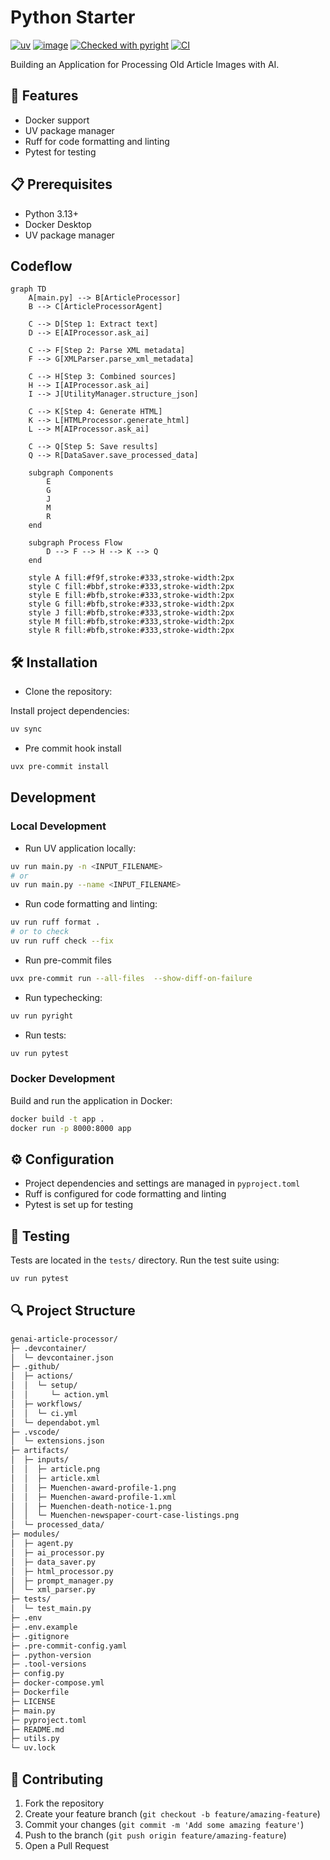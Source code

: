 # Python Starter

[![uv](https://img.shields.io/endpoint?url=https://raw.githubusercontent.com/astral-sh/uv/main/assets/badge/v0.json)](https://github.com/astral-sh/uv)
[![image](https://img.shields.io/pypi/v/uv.svg)](https://pypi.python.org/pypi/uv)
[![Checked with pyright](https://microsoft.github.io/pyright/img/pyright_badge.svg)](https://microsoft.github.io/pyright/)
[![CI](https://github.com/rjoydip/genai-article-processor/actions/workflows/ci.yml/badge.svg?branch=main)](https://github.com/rjoydip/genai-article-processor/actions/workflows/ci.yml)

Building an Application for Processing Old Article Images with AI.

## 🚀 Features

- Docker support
- UV package manager
- Ruff for code formatting and linting
- Pytest for testing

## 📋 Prerequisites

- Python 3.13+
- Docker Desktop
- UV package manager

## Codeflow

```mermaid
graph TD
    A[main.py] --> B[ArticleProcessor]
    B --> C[ArticleProcessorAgent]

    C --> D[Step 1: Extract text]
    D --> E[AIProcessor.ask_ai]

    C --> F[Step 2: Parse XML metadata]
    F --> G[XMLParser.parse_xml_metadata]

    C --> H[Step 3: Combined sources]
    H --> I[AIProcessor.ask_ai]
    I --> J[UtilityManager.structure_json]

    C --> K[Step 4: Generate HTML]
    K --> L[HTMLProcessor.generate_html]
    L --> M[AIProcessor.ask_ai]

    C --> Q[Step 5: Save results]
    Q --> R[DataSaver.save_processed_data]

    subgraph Components
        E
        G
        J
        M
        R
    end

    subgraph Process Flow
        D --> F --> H --> K --> Q
    end

    style A fill:#f9f,stroke:#333,stroke-width:2px
    style C fill:#bbf,stroke:#333,stroke-width:2px
    style E fill:#bfb,stroke:#333,stroke-width:2px
    style G fill:#bfb,stroke:#333,stroke-width:2px
    style J fill:#bfb,stroke:#333,stroke-width:2px
    style M fill:#bfb,stroke:#333,stroke-width:2px
    style R fill:#bfb,stroke:#333,stroke-width:2px
```

## 🛠 Installation

- Clone the repository:

Install project dependencies:

```bash
uv sync
```

- Pre commit hook install

```bash
uvx pre-commit install
```

## Development

### Local Development

- Run UV application locally:

```bash
uv run main.py -n <INPUT_FILENAME>
# or
uv run main.py --name <INPUT_FILENAME>
```

- Run code formatting and linting:

```bash
uv run ruff format .
# or to check
uv run ruff check --fix
```

- Run pre-commit files

```bash
uvx pre-commit run --all-files  --show-diff-on-failure
```

- Run typechecking:

```bash
uv run pyright
```

- Run tests:

```bash
uv run pytest
```

### Docker Development

Build and run the application in Docker:

```bash
docker build -t app .
docker run -p 8000:8000 app
```

## ⚙️ Configuration

- Project dependencies and settings are managed in `pyproject.toml`
- Ruff is configured for code formatting and linting
- Pytest is set up for testing

## 🧪 Testing

Tests are located in the `tests/` directory. Run the test suite using:

```bash
uv run pytest
```

## 🔍 Project Structure

```txt
genai-article-processor/
├─ .devcontainer/
│  └─ devcontainer.json
├─ .github/
│  ├─ actions/
│  │  └─ setup/
│  │     └─ action.yml
│  ├─ workflows/
│  │  └─ ci.yml
│  └─ dependabot.yml
├─ .vscode/
│  └─ extensions.json
├─ artifacts/
│  ├─ inputs/
│  │  ├─ article.png
│  │  ├─ article.xml
│  │  ├─ Muenchen-award-profile-1.png
│  │  ├─ Muenchen-award-profile-1.xml
│  │  ├─ Muenchen-death-notice-1.png
│  │  └─ Muenchen-newspaper-court-case-listings.png
│  └─ processed_data/
├─ modules/
│  ├─ agent.py
│  ├─ ai_processor.py
│  ├─ data_saver.py
│  ├─ html_processor.py
│  ├─ prompt_manager.py
│  └─ xml_parser.py
├─ tests/
│  └─ test_main.py
├─ .env
├─ .env.example
├─ .gitignore
├─ .pre-commit-config.yaml
├─ .python-version
├─ .tool-versions
├─ config.py
├─ docker-compose.yml
├─ Dockerfile
├─ LICENSE
├─ main.py
├─ pyproject.toml
├─ README.md
├─ utils.py
└─ uv.lock
```

## 👥 Contributing

1. Fork the repository
2. Create your feature branch (`git checkout -b feature/amazing-feature`)
3. Commit your changes (`git commit -m 'Add some amazing feature'`)
4. Push to the branch (`git push origin feature/amazing-feature`)
5. Open a Pull Request
